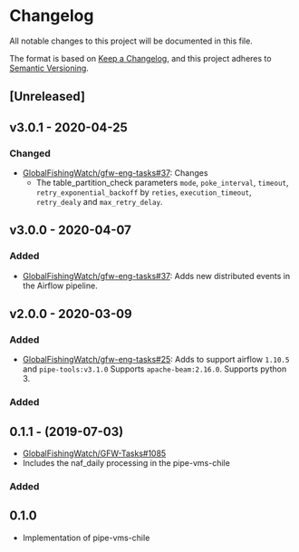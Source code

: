 # Changelog

All notable changes to this project will be documented in this file.

The format is based on [Keep a
Changelog](https://keepachangelog.com/en/1.0.0/), and this project adheres to
[Semantic Versioning](https://semver.org/spec/v2.0.0.html).

## [Unreleased]

## v3.0.1 - 2020-04-25

### Changed

  * [GlobalFishingWatch/gfw-eng-tasks#37](https://github.com/GlobalFishingWatch/gfw-eng-tasks/issues/37): Changes
    * The table_partition_check parameters `mode`, `poke_interval`, `timeout`,
      `retry_exponential_backoff` by `reties`, `execution_timeout`,
      `retry_dealy` and `max_retry_delay`.

## v3.0.0 - 2020-04-07

### Added

  * [GlobalFishingWatch/gfw-eng-tasks#37](https://github.com/GlobalFishingWatch/gfw-eng-tasks/issues/37): Adds
    new distributed events in the Airflow pipeline.

## v2.0.0 - 2020-03-09

### Added

  * [GlobalFishingWatch/gfw-eng-tasks#25](https://github.com/GlobalFishingWatch/gfw-eng-tasks/issues/25): Adds
    to support airflow `1.10.5` and ``pipe-tools:v3.1.0``
    Supports `apache-beam:2.16.0`.
    Supports python 3.

### Added

## 0.1.1 - (2019-07-03)

  * [GlobalFishingWatch/GFW-Tasks#1085](https://github.com/GlobalFishingWatch/GFW-Tasks/issues/1085)
  * Includes the naf_daily processing in the pipe-vms-chile

### Added

## 0.1.0

  * Implementation of pipe-vms-chile

